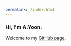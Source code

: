 ```yaml
---
permalink: /index.html
---
```


### Hi, I'm A.Yoon.  
Welcome to my [GitHub page](a-yoon.github.io).
